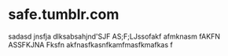 # safe.tumblr.com
sadasd
jnsfja dlksabsahjnd'SJF AS;F;LJssofakf afmknasm fAKFN ASSFKJNA Fksfn akfnasfkasnfkamfmasfkmafkas f
